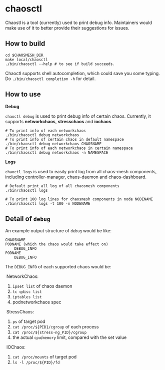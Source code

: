 # chaosctl

Chaostl is a tool (currently) used to print debug info. Maintainers would make use of it to better provide their suggestions for issues.

## How to build
```shell
cd $CHAOSMESH_DIR
make local/chaosctl
./bin/chaosctl --help # to see if build succeeds.
```
Chaoctl supports shell autocompletion, which could save you some typing. Do `./bin/chaosctl completion -h` for detail.

## How to use
**Debug**

`chaoctl debug` is used to print debug info of certain chaos. Currently, it supports **networkchaos**, **stresschaos** and **iochaos**.
```shell
# To print info of each networkchaos
./bin/chaosctl debug networkchaos
# To print info of certain chaos in default namespace
./bin/chaosctl debug networkchaos CHAOSNAME
# To print info of each networkchaos in certain namespace
./bin/chaosctl debug networkchaos -n NAMESPACE
```

**Logs**

`chaoctl logs` is used to easily print log from all chaos-mesh components, including controller-manager, chaos-daemon and chaos-dashboard.
```shell
# Default print all log of all chaosmesh components
./bin/chaosctl logs

# To print 100 log lines for chaosmesh components in node NODENAME
./bin/chaosctl logs -t 100 -n NODENAME
```

## Detail of `debug`
An example output structure of `debug` would be like:
```
CHAOSNAME
PODNAME (which the chaos would take effect on)
    DEBUG_INFO
PODNAME
    DEBUG_INFO
```
The `DEBUG_INFO` of each supported chaos would be:

​	NetworkChaos:
1. `ipset list` of chaos daemon
2. `tc qdisc list`
3. `iptables list`
4. podnetworkchaos spec

​	StressChaos:
1. `ps` of target pod
2. `cat /proc/${PID}/cgroup` of each process
3. `cat /proc/${stress-ng_PID}/cgroup`
4. the actual `cpu`/`memory` limit, compared with the set value

​	IOChaos:
1. `cat /proc/mounts` of target pod
2. `ls -l /proc/${PID}/fd`
